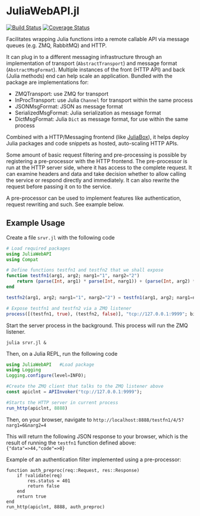 # JuliaWebAPI.jl

[![Build Status](https://travis-ci.org/JuliaWeb/JuliaWebAPI.jl.svg?branch=master)](https://travis-ci.org/JuliaWeb/JuliaWebAPI.jl)
[![Coverage Status](https://coveralls.io/repos/github/JuliaWeb/JuliaWebAPI.jl/badge.svg?branch=master)](https://coveralls.io/github/JuliaWeb/JuliaWebAPI.jl?branch=master)

Facilitates wrapping Julia functions into a remote callable API via message queues (e.g. ZMQ, RabbitMQ) and HTTP.

It can plug in to a different messaging infrastructure through an implementation of transport (`AbstractTransport`) and message format (`AbstractMsgFormat`).
Multiple instances of the front (HTTP API) and back (Julia methods) end can help scale an application.
Bundled with the package are implementations for:
- ZMQTransport: use ZMQ for transport
- InProcTransport: use Julia `Channel` for transport within the same process
- JSONMsgFormat: JSON as message format
- SerializedMsgFormat: Julia serialization as message format
- DictMsgFormat: Julia `Dict` as message format, for use within the same process

Combined with a HTTP/Messaging frontend (like [JuliaBox](https://github.com/JuliaCloud/JuliaBox)), it helps deploy Julia packages and code snippets as hosted, auto-scaling HTTP APIs.

Some amount of basic request filtering and pre-processing is possible by registering a pre-processor with the HTTP frontend.
The pre-processor is run at the HTTP server side, where it has access to the complete request. It can examine headers and data and take decision
whether to allow calling the service or respond directly and immediately. It can also rewrite the request before passing it on to the service.

A pre-processor can be used to implement features like authentication, request rewriting and such. See example below.


## Example Usage

Create a file `srvr.jl` with the following code

```julia
# Load required packages
using JuliaWebAPI
using Compat

# Define functions testfn1 and testfn2 that we shall expose
function testfn1(arg1, arg2; narg1="1", narg2="2")
    return (parse(Int, arg1) * parse(Int, narg1)) + (parse(Int, arg2) * parse(Int, narg2))
end

testfn2(arg1, arg2; narg1="1", narg2="2") = testfn1(arg1, arg2; narg1=narg1, narg2=narg2)

# Expose testfn1 and testfn2 via a ZMQ listener
process([(testfn1, true), (testfn2, false)], "tcp://127.0.0.1:9999"; bind=true)
```

Start the server process in the background. This process will run the ZMQ listener.
````
julia srvr.jl &
````

Then, on a Julia REPL, run the following code
```julia
using JuliaWebAPI   #Load package
using Logging
Logging.configure(level=INFO);

#Create the ZMQ client that talks to the ZMQ listener above
const apiclnt = APIInvoker("tcp://127.0.0.1:9999");

#Starts the HTTP server in current process
run_http(apiclnt, 8888)
```

Then, on your browser, navigate to `http://localhost:8888/testfn1/4/5?narg1=6&narg2=4`

This will return the following JSON response to your browser, which is the result of running the `testfn1` function defined above:
`{"data"=>44,"code"=>0}`


Example of an authentication filter implemented using a pre-processor:

````
function auth_preproc(req::Request, res::Response)
    if !validate(req)
        res.status = 401
        return false
    end
    return true
end
run_http(apiclnt, 8888, auth_preproc)
````
